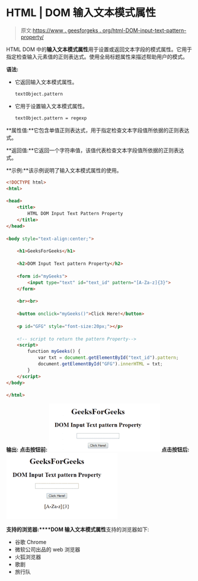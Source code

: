 # HTML | DOM 输入文本模式属性

> 原文:[https://www . geesforgeks . org/html-DOM-input-text-pattern-property/](https://www.geeksforgeeks.org/html-dom-input-text-pattern-property/)

HTML DOM 中的**输入文本模式属性**用于设置或返回文本字段的模式属性。它用于指定检查输入元素值的正则表达式。使用全局标题属性来描述帮助用户的模式。

**语法:**

*   它返回输入文本模式属性。

    ```html
    textObject.pattern
    ```

*   它用于设置输入文本模式属性。

    ```html
    textObject.pattern = regexp
    ```

**属性值:**它包含单值正则表达式，用于指定检查文本字段值所依据的正则表达式。

**返回值:**它返回一个字符串值，该值代表检查文本字段值所依据的正则表达式。

**示例:**该示例说明了输入文本模式属性的使用。

```html
<!DOCTYPE html> 
<html> 

<head> 
    <title> 
        HTML DOM Input Text Pattern Property
    </title> 
</head> 

<body style="text-align:center;"> 

    <h1>GeeksForGeeks</h1> 

    <h2>DOM Input Text pattern Property</h2> 

    <form id="myGeeks">
        <input type="text" id="text_id" pattern="[A-Za-z]{3}"> 
    </form>

    <br><br>

    <button onclick="myGeeks()">Click Here!</button> 

    <p id="GFG" style="font-size:20px;"></p> 

    <!-- script to return the pattern Property-->
    <script> 
        function myGeeks() { 
            var txt = document.getElementById("text_id").pattern;
            document.getElementById("GFG").innerHTML = txt; 
        } 
    </script> 
</body> 

</html>                    
```

**输出:**
**点击按钮前:**
![](img/81f7149af4bc7af48874699b64fee9ba.png)
**点击按钮后:**
![](img/edf7b1eab33218526c15b49597b01d5d.png)

**支持的浏览器:****DOM 输入文本模式属性**支持的浏览器如下:

*   谷歌 Chrome
*   微软公司出品的 web 浏览器
*   火狐浏览器
*   歌剧
*   旅行队